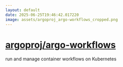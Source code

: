 ```yaml
---
layout: default
date: 2025-06-25T19:46:42.017220
image: assets/argoproj_argo-workflows_cropped.png
---
```


# [argoproj/argo-workflows](https://github.com/argoproj/argo-workflows)

run and manage container workflows on Kubernetes
